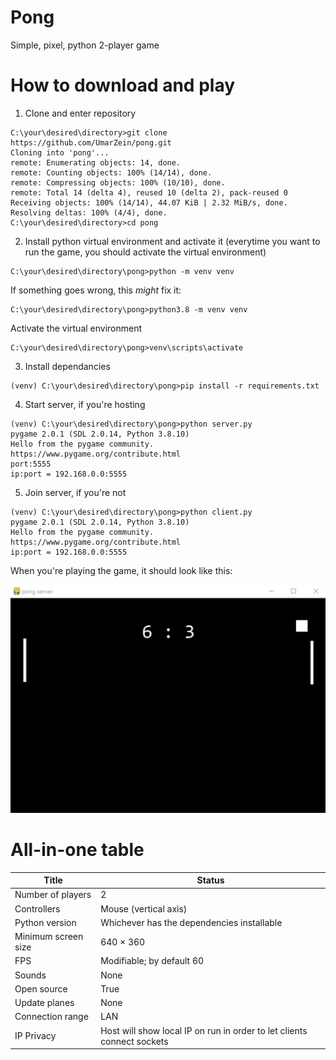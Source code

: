 # **Pong**
Simple, pixel, python 2-player game
# How to download and play
1. Clone and enter repository
```
C:\your\desired\directory>git clone https://github.com/UmarZein/pong.git
Cloning into 'pong'...
remote: Enumerating objects: 14, done.
remote: Counting objects: 100% (14/14), done.
remote: Compressing objects: 100% (10/10), done.
remote: Total 14 (delta 4), reused 10 (delta 2), pack-reused 0
Receiving objects: 100% (14/14), 44.07 KiB | 2.32 MiB/s, done.
Resolving deltas: 100% (4/4), done.
C:\your\desired\directory>cd pong
```
2. Install python virtual environment and activate it (everytime you want to run the game, you should activate the virtual environment)
```
C:\your\desired\directory\pong>python -m venv venv
```
If something goes wrong, this *might* fix it:
```
C:\your\desired\directory\pong>python3.8 -m venv venv
```
Activate the virtual environment
```
C:\your\desired\directory\pong>venv\scripts\activate
```
3. Install dependancies
```
(venv) C:\your\desired\directory\pong>pip install -r requirements.txt
```
4. Start server, if you're hosting
```
(venv) C:\your\desired\directory\pong>python server.py
pygame 2.0.1 (SDL 2.0.14, Python 3.8.10)
Hello from the pygame community. https://www.pygame.org/contribute.html
port:5555
ip:port = 192.168.0.0:5555
```
5. Join server, if you're not
```
(venv) C:\your\desired\directory\pong>python client.py
pygame 2.0.1 (SDL 2.0.14, Python 3.8.10)
Hello from the pygame community. https://www.pygame.org/contribute.html
ip:port = 192.168.0.0:5555
```
When you're playing the game, it should look like this:

!["game screenshot"](game_screenshot.jpeg)

# All-in-one table
| Title | Status | 
| - | - | 
| Number of players | 2 |
| Controllers | Mouse (vertical axis) |
| Python version | Whichever has the dependencies installable | 
| Minimum screen size | 640 × 360 |
| FPS | Modifiable; by default 60 |
| Sounds | None | 
| Open source | True |
| Update planes | None |
| Connection range | LAN |
| IP Privacy | Host will show local IP on run in order to let clients connect sockets |
